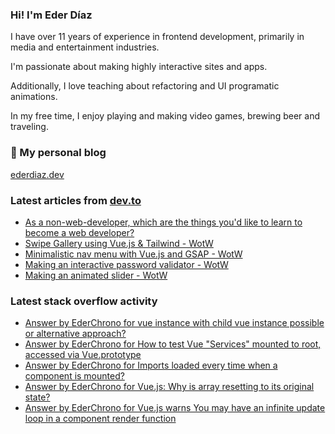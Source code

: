 ### Hi! I'm Eder Díaz

I have over 11 years of experience in frontend development, primarily in media and entertainment industries. 

I'm passionate about making highly interactive sites and apps. 

Additionally, I love teaching about refactoring and UI programatic animations. 

In my free time, I enjoy playing and making video games, brewing beer and traveling.

### 📝 My personal blog

[ederdiaz.dev](https://ederdiaz.dev/)

### Latest articles from [dev.to](https://dev.to/ederchrono)

<!-- BLOG-POST-LIST:START -->
- [As a non-web-developer, which are the things you'd like to learn to become a web developer?](https://dev.to/ederchrono/as-a-non-web-developer-which-are-the-things-you-d-like-to-learn-to-become-a-web-developer-6dp)
- [Swipe Gallery using Vue.js & Tailwind - WotW](https://dev.to/ederchrono/swipe-gallery-using-vue-js-tailwind-wotw-4akc)
- [Minimalistic nav menu with Vue.js and GSAP - WotW](https://dev.to/ederchrono/minimalistic-nav-menu-with-vue-js-and-gsap-wotw-1m3k)
- [Making an interactive password validator - WotW](https://dev.to/ederchrono/making-an-interactive-password-validator---wotw-1md0)
- [Making an animated slider - WotW](https://dev.to/ederchrono/making-an-animated-slider---wotw-mkj)
<!-- BLOG-POST-LIST:END -->

### Latest stack overflow activity

<!-- STACKOVERFLOW:START -->
- [Answer by EderChrono for vue instance with child vue instance possible or alternative approach?](https://stackoverflow.com/questions/64488588/vue-instance-with-child-vue-instance-possible-or-alternative-approach/64493545#64493545)
- [Answer by EderChrono for How to test Vue "Services" mounted to root, accessed via Vue.prototype](https://stackoverflow.com/questions/64432150/how-to-test-vue-services-mounted-to-root-accessed-via-vue-prototype/64438998#64438998)
- [Answer by EderChrono for Imports loaded every time when a component is mounted?](https://stackoverflow.com/questions/64434375/imports-loaded-every-time-when-a-component-is-mounted/64438735#64438735)
- [Answer by EderChrono for Vue.js: Why is array resetting to its original state?](https://stackoverflow.com/questions/64434571/vue-js-why-is-array-resetting-to-its-original-state/64438711#64438711)
- [Answer by EderChrono for Vue.js warns You may have an infinite update loop in a component render function](https://stackoverflow.com/questions/60306682/vue-js-warns-you-may-have-an-infinite-update-loop-in-a-component-render-function/60312930#60312930)
<!-- STACKOVERFLOW:END -->
